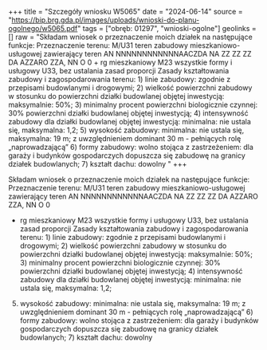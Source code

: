 +++
title = "Szczegóły wniosku W5065"
date = "2024-06-14"
source = "https://bip.brg.gda.pl/images/uploads/wnioski-do-planu-ogolnego/w5065.pdf"
tags = ["obręb: 01297", "wnioski-ogolne"]
geolinks = []
raw = "Składam wniosek o przeznaczenie moich działek na następujące funkcje: Przeznaczenie terenu: M/U31 teren zabudowy mieszkaniowo-usługowej zawierający teren AN NNNNNNNNNNNNAACZDA NA ZZ ZZ ZZ DA AZZARO ZZA, NN O 0 + rg mieszkaniowy M23 wszystkie formy i usługowy U33, bez ustalania zasad proporcji Zasady kształtowania zabudowy i zagospodarowania terenu: 1) linie zabudowy: zgodnie z przepisami budowlanymi i drogowymi; 2) wielkość powierzchni zabudowy w stosunku do powierzchni działki budowlanej objętej inwestycją: maksymalnie: 50%; 3) minimalny procent powierzchni biologicznie czynnej: 30% powierzchni działki budowlanej objętej inwestycją; 4) intensywność zabudowy dla działki budowlanej objętej inwestycją: minimalna: nie ustala się, maksymalna: 1,2; 5) wysokość zabudowy: minimalna: nie ustala się, maksymalna: 19 m; z uwzględnieniem dominant 30 m - pełniących rolę „naprowadzającą” 6) formy zabudowy: wolno stojąca z zastrzeżeniem: dla garaży i budynków gospodarczych dopuszcza się zabudowę na granicy działek budowlanych; 7) kształt dachu: dowolny "
+++

Składam wniosek o przeznaczenie moich działek na następujące funkcje:
Przeznaczenie terenu: M/U31 teren zabudowy mieszkaniowo-usługowej zawierający teren
AN NNNNNNNNNNNNAACZDA NA ZZ ZZ ZZ DA AZZARO ZZA,
NN O 0
+ rg
mieszkaniowy M23 wszystkie formy i usługowy U33, bez ustalania zasad proporcji Zasady
kształtowania zabudowy i zagospodarowania terenu: 1) linie zabudowy: zgodnie z przepisami
budowlanymi i drogowymi; 2) wielkość powierzchni zabudowy w stosunku do powierzchni działki
budowlanej objętej inwestycją: maksymalnie: 50%; 3) minimalny procent powierzchni
biologicznie czynnej: 30% powierzchni działki budowlanej objętej inwestycją; 4) intensywność
zabudowy dla działki budowlanej objętej inwestycją: minimalna: nie ustala się, maksymalna: 1,2;
5) wysokość zabudowy: minimalna: nie ustala się, maksymalna: 19 m; z uwzględnieniem
dominant 30 m - pełniących rolę „naprowadzającą” 6) formy zabudowy: wolno stojąca z
zastrzeżeniem: dla garaży i budynków gospodarczych dopuszcza się zabudowę na granicy
działek budowlanych; 7) kształt dachu: dowolny



